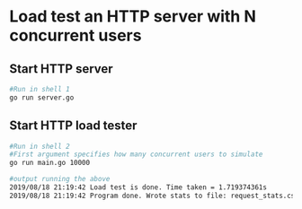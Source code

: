 # **Load test an HTTP server with N concurrent users**

## **Start HTTP server**
```sh
#Run in shell 1
go run server.go
```

## **Start HTTP load tester**
```sh
#Run in shell 2
#First argument specifies how many concurrent users to simulate
go run main.go 10000
```
```sh
#output running the above
2019/08/18 21:19:42 Load test is done. Time taken = 1.719374361s
2019/08/18 21:19:42 Program done. Wrote stats to file: request_stats.csv
```